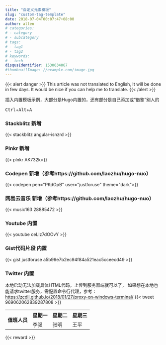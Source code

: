 ```yaml
---
title: "自定义元素模板"
slug: "custom-tag-template"
date: 2018-07-04T00:07:47+08:00
author: allen
# categories:
# - category
# - subcategory
# tags:
# - tag1
# - tag2
# keywords:
# - tech
disqusIdentifier: 1530634067
#thumbnailImage: //example.com/image.jpg
---
```


{{< alert danger >}}
  This article was not translated to English, It will be done in few days. It would be nice if you can help me to translate.
{{< /alert >}}

插入内置模板示例，大部分是Hugo内置的，还有部分是自己添加或“借鉴”别人的
<!--more-->
<kbd>Ctrl</kbd>+<kbd>Alt</kbd>+<kbd>A</kbd>
### Stackblitz 新增
{{< stackblitz angular-isnzrd >}}
### Plnkr 新增
{{< plnkr AK732k>}}
### Codepen 新增（参考https://github.com/laozhu/hugo-nuo）
{{< codepen pen="PKdOpB" user="justforuse" theme="dark">}}
### 网易云音乐 新增（参考https://github.com/laozhu/hugo-nuo）
{{< music163 28885472 >}}
### Youtube 内置
{{< youtube ceLlz7dOOvY >}}
### Gist代码片段 内置
{{< gist justforuse a5b99e7b2ec94f84a521eac5cceecd49 >}}
### Twitter 内置
本地启动无法加载具体HTML代码，上传到服务器端就可以了，
如果想在本地也能请求twitter服务，需配置命令行代理，参考：https://zcdll.github.io/2018/01/27/proxy-on-windows-terminal/
{{< tweet 969062062839287808 >}}

<table class="is-centered is-striped is-bordered is-narrow">
  <tr>
    <th rowspan="2">值班人员</th>
    <th>星期一</th>
    <th>星期二</th>
    <th>星期三</th>
  </tr>
  <tr>
    <td>李强</td>
    <td>张明</td>
    <td>王平</td>
  </tr>
</table>

{{< reward >}}
